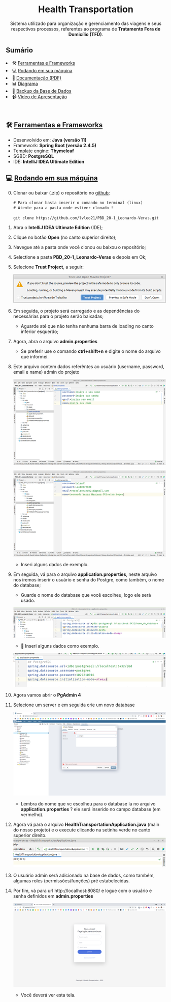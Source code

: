 <h1 align="center">Health Transportation</h1>

<p align="center" id="descricao">Sistema utilizado para organização e gerenciamento das viagens e seus respectivos processos,  referentes ao programa de <b>Tratamento Fora de Domicílio (TFD)</b>. </p>

<h2> Sumário</h2>

<p>
 <li>🛠 <a href="#ferramentas-e-frameworks">Ferramentas e Frameworks</a></li>
 <li>💻 <a href="#rodando-em-sua-máquina">Rodando em sua máquina</a></li>
 <li>📃 <a href="https://github.com/lvleo21/PBD_20-1_Leonardo-Veras/blob/main/Documenta%C3%A7%C3%A3o%20e%20Artefatos/1%C2%AA%20V.A/PBD%20-%20Documenta%C3%A7%C3%A3o.pdf">Documentação (PDF)</a></li>
 <li>📊 <a href="https://github.com/lvleo21/PBD_20-1_Leonardo-Veras/blob/main/Documenta%C3%A7%C3%A3o%20e%20Artefatos/1%C2%AA%20V.A/Diagrama.png">Diagrama</a></li>
 <li>💾 <a href="#objetivo">Backup da Base de Dados</a></li>
 <li>📹 <a href="#objetivo">Vídeo de Apresentação</a></li>
</p>

<br>


## 🛠 [Ferramentas e Frameworks](#ferramentas-e-frameworks)

<ul>
    <li>Desenvolvido em: <b>Java (versão 11)</b></li>
    <li>Framework: <b>Spring Boot (versão 2.4.5)</b></li>
    <li>Template engine: <b>Thymeleaf</b></li>
    <li>SGBD: <b>PostgreSQL</b></li>
    <li>IDE: <b>IntelliJ IDEA Ultimate Edition</b></li>
    
</ul>  

## 💻 [Rodando em sua máquina](#rodando-em-sua-máquina)

0. Clonar ou baixar (.zip) o repositório no [github](https://github.com/lvleo21/PBD_20-1_Leonardo-Veras);
    
    ```
    # Para clonar basta inserir o comando no terminal (linux)
    # Atente para a pasta onde estiver clonado !

    git clone https://github.com/lvleo21/PBD_20-1_Leonardo-Veras.git
    ```

1. Abra o **IntelliJ IDEA Ultimate Edition** (IDE);
2. Clique no botão **Open** (no canto superior direito);
3. Navegue até a pasta onde você clonou ou baixou o repositório;
4. Selectione a pasta **PBD_20-1_Leonardo-Veras** e depois em Ok;

5. Selecione **Trust Project**, a seguir:
  
    ![2](./Documentação%20e%20Artefatos/1ª%20V.A/images/2.png)

6. Em seguida, o projeto será carregado e as dependências do necessárias para o projeto serão baixadas;
   - Aguarde até que não tenha nenhuma barra de loading no canto inferior esquerdo;

7. Agora, abra o arquivo **admin.properties**
     - Se preferir use o comando **ctrl+shift+n** e digite o nome do arquivo que informei.


8. Este arquivo contem dados referêntes ao usuário (username, password, email e name) admin do projeto

    ![3](./Documentação%20e%20Artefatos/1ª%20V.A/images/3.png)

    ![4](./Documentação%20e%20Artefatos/1ª%20V.A/images/4.png)
      - Inseri alguns dados de exemplo.


9. Em seguida, vá para o arquivo **application.properties**, neste arquivo nos iremos inserir o usuário e senha do Postgre, como também, o nome do database;

   - Guarde o nome do database que você escolheu, logo ele será usado.

    ![5](./Documentação%20e%20Artefatos/1ª%20V.A/images/5.png)

    
    - 🔶 Inseri alguns dados como exemplo.
  
    ![6](./Documentação%20e%20Artefatos/1ª%20V.A/images/6.png)


10. Agora vamos abrir o **PgAdmin 4**
11. Selecione um server e em seguida crie um novo database
    
    ![7](./Documentação%20e%20Artefatos/1ª%20V.A/images/7.png)
    - Lembra do nome que vc escolheu para o database la no arquivo **application.properties** ? ele será inserido no campo database (em vermelho).

12. Agora vá para o arquivo **HealthTransportationApplication.java** (main do nosso projeto) e o execute clicando na setinha verde no canto superior direito.
    ![8](./Documentação%20e%20Artefatos/1ª%20V.A/images/8.png)

13. O usuário admin será adicionado na base de dados, como também, algumas roles (permissões/funções) pré estabelecidas.
14. Por fim, vá para url http://localhost:8080/ e logue com o usuário e senha definidos em **admin.properties**

    ![9](./Documentação%20e%20Artefatos/1ª%20V.A/images/9.png)

    - Você deverá ver esta tela.
